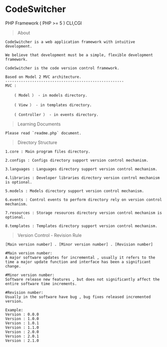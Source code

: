 # CodeSwitcher
PHP Framework ( PHP >= 5 ) CLI,CGI
> About

	CodeSwitcher is a web application framework with intuitive development. 
	
	We believe that development must be a simple, flexible development framework.
	
	CodeSwitcher is the code version control framework.

	Based on Model 2 MVC architecture.
	-----------------------------------------------------
	MVC :

		( Model ） - in models directory.

		( View ） - in templates directory.

		( Controller ） - in events directory.

> Learning Documents

    Please read `readme.php` document.

> Directory Structure

	1.core : Main program files directory.

	2.configs : Configs directory support version control mechanism.

	3.languages : Languages directory support version control mechanism.

	4.libraries : Developer libraries directory version control mechanism is optional.

	5.models : Models directory support version control mechanism.

	6.events : Control events to perform directory rely on version control mechanism.

	7.resources : Storage resources directory version control mechanism is optional.

	8.templates : Templates directory support version control mechanism.

> Version Control - Revision Rule

 	[Main version number] . [Minor version number] . [Revision number]

	#Main version number:
	A major software updates for incremental , usually it refers to the time a major update function and interface has been a significant change.
	 
	#Minor version number:
	Software release new features , but does not significantly affect the entire software time increments.
	 
	#Revision number:
	Usually in the software have bug , bug fixes released incremented version.

	Example:
	Version : 0.0.0
	Version : 1.0.0
	Version : 1.0.1
	Version : 1.1.0
	Version : 2.0.0
	Version : 2.0.1
	Version : 2.1.0
